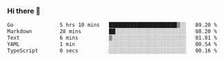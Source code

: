 ### Hi there 👋

<!--
**yeya24/yeya24** is a ✨ _special_ ✨ repository because its `README.md` (this file) appears on your GitHub profile.

Here are some ideas to get you started:

- 🔭 I’m currently working on ...
- 🌱 I’m currently learning ...
- 👯 I’m looking to collaborate on ...
- 🤔 I’m looking for help with ...
- 💬 Ask me about ...
- 📫 How to reach me: ...
- 😄 Pronouns: ...
- ⚡ Fun fact: ...
-->

<!--START_SECTION:waka-->

```txt
Go               5 hrs 10 mins   ██████████████████████▒░░   89.20 %
Markdown         28 mins         ██░░░░░░░░░░░░░░░░░░░░░░░   08.20 %
Text             6 mins          ▒░░░░░░░░░░░░░░░░░░░░░░░░   01.81 %
YAML             1 min           ░░░░░░░░░░░░░░░░░░░░░░░░░   00.54 %
TypeScript       0 secs          ░░░░░░░░░░░░░░░░░░░░░░░░░   00.16 %
```

<!--END_SECTION:waka-->
